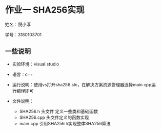 # 作业一 SHA256实现

姓名：倪小淳 

学号：3180103701



## 一些说明

* 实验环境：visual studio

* 语言：c++
* 运行说明：使用vs打开sha256.sln，在解决方案资源管理器选择main.cpp运行编译即可
* 文件说明：
  + SHA256.h 头文件 定义一些类和基础函数
  + SHA256.cpp 头文件定义的函数实现
  + main.cpp 引用SHA256.h实现整体SHA256算法

